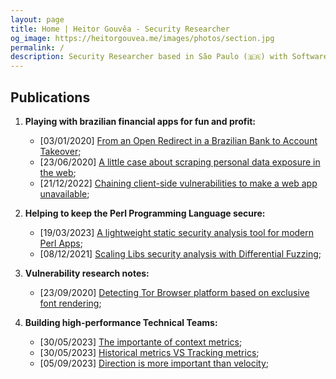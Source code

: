 ```yaml
---
layout: page
title: Home | Heitor Gouvêa - Security Researcher
og_image: https://heitorgouvea.me/images/photos/section.jpg
permalink: /
description: Security Researcher based in São Paulo (🇧🇷) with Software Engineering background and 8+ years of experience in the offensive security industry.
---
```


## Publications

1. __Playing with brazilian financial apps for fun and profit:__
    - [03/01/2020] [From an Open Redirect in a Brazilian Bank to Account Takeover](/2020/01/03/From-Open-Redirect-to-Session-Token-Leak);
    - [23/06/2020] [A little case about scraping personal data exposure in the web](/2020/06/23/Scraping-personal-data-exposure-in-the-web);
    - [21/12/2022] [Chaining client-side vulnerabilities to make a web app unavailable](/2022/12/21/Chaining-vulnerabilities-to-make-web-unavailable);

2. __Helping to keep the Perl Programming Language secure:__
    - [19/03/2023] [A lightweight static security analysis tool for modern Perl Apps](/2023/03/19/static-security-analysis-tool-perl);
    - [08/12/2021] [Scaling Libs security analysis with Differential Fuzzing](2021/12/08/Differential-Fuzzing-Perl-Libs);

3. __Vulnerability research notes:__
    - [23/09/2020] [Detecting Tor Browser platform based on exclusive font rendering](/2020/09/23/Detecting-browser-platform-based-on-fonts);

4. __Building high-performance Technical Teams:__
    - [30/05/2023] [The importante of context metrics](/2023/05/30/context-metrics);
    - [30/05/2023] [Historical metrics VS Tracking metrics](2023/05/30/historical-metrics-vs-tracking);
    - [05/09/2023] [Direction is more important than velocity](2023/09/05/direction-and-velocity);